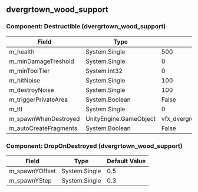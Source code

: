 ## dvergrtown_wood_support

### Component: Destructible (dvergrtown_wood_support)

|Field|Type|Default Value|
|-----|----|-------------|
|m_health|System.Single|500|
|m_minDamageTreshold|System.Single|0|
|m_minToolTier|System.Int32|0|
|m_hitNoise|System.Single|100|
|m_destroyNoise|System.Single|100|
|m_triggerPrivateArea|System.Boolean|False|
|m_ttl|System.Single|0|
|m_spawnWhenDestroyed|UnityEngine.GameObject|vfx_dvergrcreep_support_destroyed|
|m_autoCreateFragments|System.Boolean|False|

### Component: DropOnDestroyed (dvergrtown_wood_support)

|Field|Type|Default Value|
|-----|----|-------------|
|m_spawnYOffset|System.Single|0.5|
|m_spawnYStep|System.Single|0.3|

